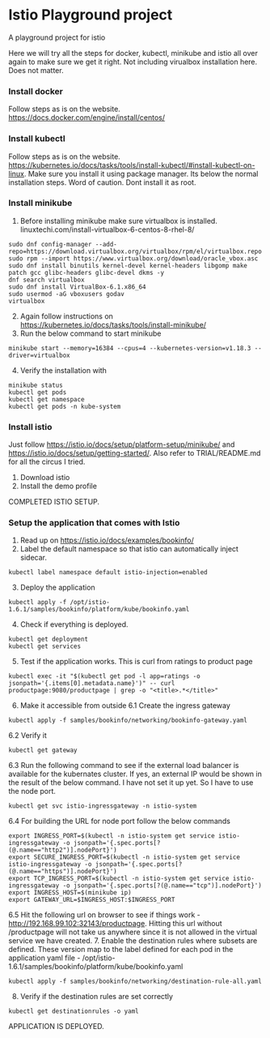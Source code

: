 # Istio Playground project
A playground project for istio

Here we will try all the steps for docker, kubectl, minikube and istio all over again to make sure we get it right. Not including virualbox installation here. Does not matter.

### Install docker
Follow steps as is on the website. https://docs.docker.com/engine/install/centos/

### Install kubectl
Follow steps as is on the website. https://kubernetes.io/docs/tasks/tools/install-kubectl/#install-kubectl-on-linux. Make sure you install it using package manager. Its below the normal installation steps. Word of caution. Dont install it as root.

### Install minikube
1. Before installing minikube make sure virtualbox is installed. linuxtechi.com/install-virtualbox-6-centos-8-rhel-8/
```
sudo dnf config-manager --add-repo=https://download.virtualbox.org/virtualbox/rpm/el/virtualbox.repo
sudo rpm --import https://www.virtualbox.org/download/oracle_vbox.asc
sudo dnf install binutils kernel-devel kernel-headers libgomp make patch gcc glibc-headers glibc-devel dkms -y
dnf search virtualbox
sudo dnf install VirtualBox-6.1.x86_64
sudo usermod -aG vboxusers godav
virtualbox
```
2. Again follow instructions on https://kubernetes.io/docs/tasks/tools/install-minikube/
3. Run the below command to start minikube	
```
minikube start --memory=16384 --cpus=4 --kubernetes-version=v1.18.3 --driver=virtualbox
```
4. Verify the installation with 
```
minikube status
kubectl get pods
kubectl get namespace
kubectl get pods -n kube-system
```

### Install istio
Just follow https://istio.io/docs/setup/platform-setup/minikube/ and https://istio.io/docs/setup/getting-started/. Also refer to TRIAL/README.md for all the circus I tried.
1. Download istio
2. Install the demo profile

COMPLETED ISTIO SETUP.


### Setup the application that comes with Istio
1. Read up on https://istio.io/docs/examples/bookinfo/
2. Label the default namespace so that istio can automatically inject sidecar.
```
kubectl label namespace default istio-injection=enabled
```
3. Deploy the application
```
kubectl apply -f /opt/istio-1.6.1/samples/bookinfo/platform/kube/bookinfo.yaml
```
4. Check if everything is deployed.
```
kubectl get deployment
kubectl get services
```
5. Test if the application works. This is curl from ratings to product page
```
kubectl exec -it "$(kubectl get pod -l app=ratings -o jsonpath='{.items[0].metadata.name}')" -- curl productpage:9080/productpage | grep -o "<title>.*</title>"
```
6. Make it accessible from outside
6.1 Create the ingress gateway
```
kubectl apply -f samples/bookinfo/networking/bookinfo-gateway.yaml
```
6.2 Verify it
```
kubectl get gateway
```
6.3 Run the following command to see if the external load balancer is available for the kubernates cluster. If yes, an external IP would be shown in the result of the below command. I have not set it up yet. So I have to use the node port.
```
kubectl get svc istio-ingressgateway -n istio-system
```
6.4 For building the URL for node port follow the below commands
```
export INGRESS_PORT=$(kubectl -n istio-system get service istio-ingressgateway -o jsonpath='{.spec.ports[?(@.name=="http2")].nodePort}')
export SECURE_INGRESS_PORT=$(kubectl -n istio-system get service istio-ingressgateway -o jsonpath='{.spec.ports[?(@.name=="https")].nodePort}')
export TCP_INGRESS_PORT=$(kubectl -n istio-system get service istio-ingressgateway -o jsonpath='{.spec.ports[?(@.name=="tcp")].nodePort}')
export INGRESS_HOST=$(minikube ip)
export GATEWAY_URL=$INGRESS_HOST:$INGRESS_PORT
```
6.5 Hit the following url on browser to see if things work - http://192.168.99.102:32143/productpage. Hitting this url without /productpage will not take us anywhere since it is not allowed in the virtual service we have created.
7. Enable the destination rules where subsets are defined. These version map to the label defined for each pod in the application yaml file - /opt/istio-1.6.1/samples/bookinfo/platform/kube/bookinfo.yaml
```
kubectl apply -f samples/bookinfo/networking/destination-rule-all.yaml
```
8. Verify if the destination rules are set correctly
```
kubectl get destinationrules -o yaml
```

APPLICATION IS DEPLOYED.
